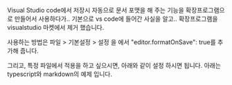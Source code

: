 Visual Studio code에서 저장시 자동으로 문서 포맷을 해 주는 기능을 확장프로그램으로 만들어서 사용하다가..
기본으로 vs code에 들어간 사실을 알고.. 확장프로그램을 visualstudio 마켓에서 제거 했습니다.

사용하는 방법은 파일 > 기본설정 > 설정 을 에서 "editor.formatOnSave": true를 추가해 줍니다.

그리고, 특정 파일에서 적용을 하고 싶으시면, 아래와 같이 설정 하시면 됩니다.
아래는 typescript와 markdown의 예제 입니다.